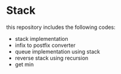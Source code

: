 # Stack 

this repository includes the following codes:<br>

<ul>
	<li>stack implementation</li>
	<li>infix to postfix converter</li>
	<li>queue implementation using stack</li>
	<li>reverse stack using recursion</li>
	<li>get min</li>
</ul>